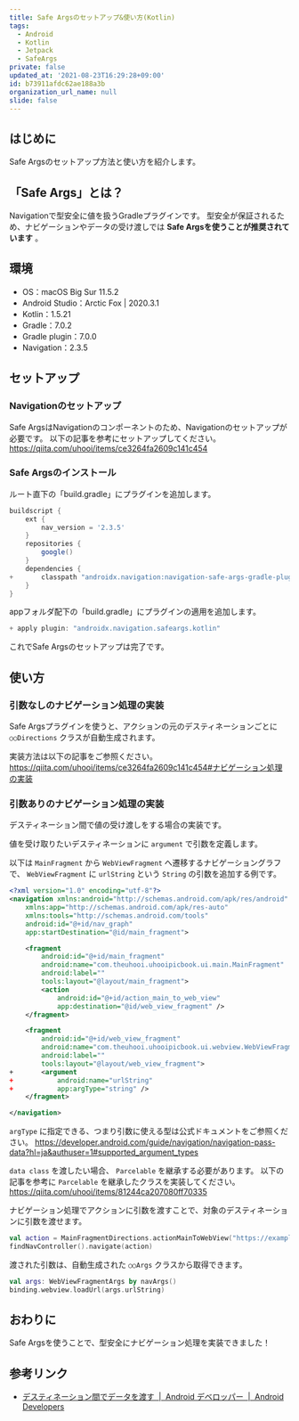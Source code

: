 ```yaml
---
title: Safe Argsのセットアップ&使い方(Kotlin)
tags:
  - Android
  - Kotlin
  - Jetpack
  - SafeArgs
private: false
updated_at: '2021-08-23T16:29:28+09:00'
id: b73911afdc62ae188a3b
organization_url_name: null
slide: false
---
```

## はじめに

Safe Argsのセットアップ方法と使い方を紹介します。

## 「Safe Args」とは？

Navigationで型安全に値を扱うGradleプラグインです。
型安全が保証されるため、ナビゲーションやデータの受け渡しでは __Safe Argsを使うことが推奨されています__ 。

## 環境

- OS：macOS Big Sur 11.5.2
- Android Studio：Arctic Fox | 2020.3.1
- Kotlin：1.5.21
- Gradle：7.0.2
- Gradle plugin：7.0.0
- Navigation：2.3.5

## セットアップ

### Navigationのセットアップ

Safe ArgsはNavigationのコンポーネントのため、Navigationのセットアップが必要です。
以下の記事を参考にセットアップしてください。
https://qiita.com/uhooi/items/ce3264fa2609c141c454

### Safe Argsのインストール

ルート直下の「build.gradle」にプラグインを追加します。

```diff_groovy:/build.gradle
buildscript {
    ext {
        nav_version = '2.3.5'
    }
    repositories {
        google()
    }
    dependencies {
+       classpath "androidx.navigation:navigation-safe-args-gradle-plugin:$nav_version"
    }
}
```

appフォルダ配下の「build.gradle」にプラグインの適用を追加します。

```diff_groovy:/app/build.gradle
+ apply plugin: "androidx.navigation.safeargs.kotlin"
```

これでSafe Argsのセットアップは完了です。

## 使い方

### 引数なしのナビゲーション処理の実装

Safe Argsプラグインを使うと、アクションの元のデスティネーションごとに `○○Directions` クラスが自動生成されます。

実装方法は以下の記事をご参照ください。
https://qiita.com/uhooi/items/ce3264fa2609c141c454#ナビゲーション処理の実装

### 引数ありのナビゲーション処理の実装

デスティネーション間で値の受け渡しをする場合の実装です。

値を受け取りたいデスティネーションに `argument` で引数を定義します。

以下は `MainFragment` から `WebViewFragment` へ遷移するナビゲーショングラフで、 `WebViewFragment` に `urlString` という `String` の引数を追加する例です。

```diff_xml:nav_graph.xml
<?xml version="1.0" encoding="utf-8"?>
<navigation xmlns:android="http://schemas.android.com/apk/res/android"
    xmlns:app="http://schemas.android.com/apk/res-auto"
    xmlns:tools="http://schemas.android.com/tools"
    android:id="@+id/nav_graph"
    app:startDestination="@id/main_fragment">

    <fragment
        android:id="@+id/main_fragment"    
        android:name="com.theuhooi.uhooipicbook.ui.main.MainFragment"
        android:label=""
        tools:layout="@layout/main_fragment">
        <action
            android:id="@+id/action_main_to_web_view"
            app:destination="@id/web_view_fragment" />
    </fragment>

    <fragment
        android:id="@+id/web_view_fragment"
        android:name="com.theuhooi.uhooipicbook.ui.webview.WebViewFragment"
        android:label=""
        tools:layout="@layout/web_view_fragment">
+       <argument
+           android:name="urlString"
+           app:argType="string" />
    </fragment>

</navigation>
```

`argType` に指定できる、つまり引数に使える型は公式ドキュメントをご参照ください。
https://developer.android.com/guide/navigation/navigation-pass-data?hl=ja&authuser=1#supported_argument_types

`data class` を渡したい場合、 `Parcelable` を継承する必要があります。
以下の記事を参考に `Parcelable` を継承したクラスを実装してください。
https://qiita.com/uhooi/items/81244ca207080ff70335

ナビゲーション処理でアクションに引数を渡すことで、対象のデスティネーションに引数を渡せます。

```kotlin:MainFragment.kt
val action = MainFragmentDirections.actionMainToWebView("https://example.com")
findNavController().navigate(action)
```

渡された引数は、自動生成された `○○Args` クラスから取得できます。

```kotlin:WebViewFragment.kt
val args: WebViewFragmentArgs by navArgs()
binding.webview.loadUrl(args.urlString)
```

## おわりに

Safe Argsを使うことで、型安全にナビゲーション処理を実装できました！

## 参考リンク

- [デスティネーション間でデータを渡す  |  Android デベロッパー  |  Android Developers](https://developer.android.com/guide/navigation/navigation-pass-data?hl=ja&authuser=1)
